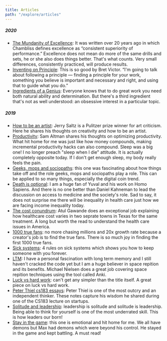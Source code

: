 ```yaml
---
title: Articles
path: "/explore/articles"
---
```


##### 2020
- [The Mundanity of Excellence](https://fermatslibrary.com/s/the-mundanity-of-excellence-an-ethnographic-report-on-stratification-and-olympic-swimmers): It was written over 20 years ago in which Chambliss defines excellence as “consistent superiority of performance.” Excellence does not mean do more of the same drills and sets, he or she also does things better. That's what counts. Very small differences, consistently practiced, will produce results. 
- [Inventing on Principle](https://www.youtube.com/watch?v=PUv66718DII): This is so good by Bret Victor. “I'm going to talk about following a principle — finding a principle for your work, something you believe is important and necessary and right, and using that to guide what you do.”
- [Ingredients of a Genius](http://paulgraham.com/genius.html): Everyone knows that to do great work you need both natural ability and determination. But there's a third ingredient that's not as well understood: an obsessive interest in a particular topic.

##### 2019
- [How to be an artist](https://www.vulture.com/2018/11/jerry-saltz-how-to-be-an-artist.html): Jerry Saltz is a Pulitzer prize winner for art criticism. Here he shares his thoughts on creativity and how to be an artist.
- [Productivity](http://blog.samaltman.com/productivity): Sam Altman shares his thoughts on optimizing productivity. What hit home for me was just like how money compounds, making incremental productivity hacks can also compound. Sleep was a big one! I no longer preach "sleep when I die" attitude. It is actually completely opposite today. If I don't get enough sleep, my body really feels the pain.
- [Geeks, mops and sociopaths](https://meaningness.com/geeks-mops-sociopaths): this one was fascinating about how things take off and the role geeks, mops and sociopaths play a role. This can be applied to so many things, especially the digital coin trend.
- [Death is optional](https://www.edge.org/conversation/yuval_noah_harari-daniel_kahneman-death-is-optional): I am a huge fan of Yuval and his work on Homo Sapiens. And there is no one better than Daniel Kahneman to lead the discussion on access to medicine and the society's role. Sad to say, it does not surprise me there will be inequality in health care just how we are facing income inequality today.
- [The cost conundrum](https://www.newyorker.com/magazine/2009/06/01/the-cost-conundrum): Atul Gawande does an exceptional job explaining how healthcare cost varies in two seprate towns in Texas for the same treatment. A long but worth the read to understand the health care issues in America.
- [1000 true fans](https://kk.org/thetechnium/1000-true-fans/): no more chasing millions and 20x growth rate because a creator's job is to find the true fans. There is so much joy in finding the first 1000 true fans.
- [Sick systems](http://www.issendai.com/psychology/sick-systems.html): 4 rules on sick systems which shows you how to keep someone with you forever.
- [LTM](http://augmentingcognition.com/ltm.html): I have a personal fascination with long term memory and I still haven't cracked the code yet but I am a huge believer in space repition and its benefits. Michael Nielsen does a great job covering space repition techniques using the tool called Anki.
- [Luck vs hard work](https://jamesclear.com/luck-vs-hard-work): can't get any simpler than the title itself. A great piece on luck vs hard work.
- [Peter Thiel cs183 essays](http://blakemasters.com/peter-thiels-cs183-startup): Peter Thiel is one of the most outcry and an independent thinker. These notes capture his wisdom he shared during one of the CS183 lecture on startups. 
- [Solitude and leadership](https://theamericanscholar.org/solitude-and-leadership/#.XU5OtJNKifU): leadership is solitude and solitude is leadership. Being able to think for yourself is one of the most underrated skill. This is how leaders our born!
- [Stay in the game](https://www.albertbridgecapital.com/drew-views/2019/6/17/stay-in-the-game): this one is emotional and hit home for me. We all have demons but Max had demons which were beyond his control. He stayed in the game and kept battling. A must read!